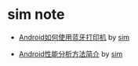 # sim note


<!-- * [文章名称](文章路径) by [作者](微博，博客，github...) 
 -->
 
 * [Android如何使用蓝牙打印机](public/sim/Android如何使用蓝牙打印机/Android如何使用蓝牙打印机.md) by [sim](http://grushy.github.io) 

* [Android性能分析方法简介](public/sim/Android性能分析方法简介/Android性能分析方法简介.md) by [sim](http://grushy.github.io) 
